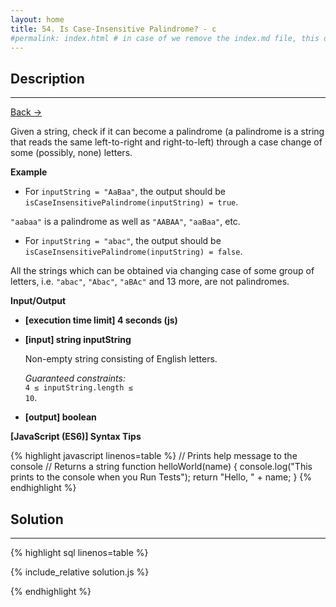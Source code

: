 ```yaml
---
layout: home
title: 54. Is Case-Insensitive Palindrome? - c
#permalink: index.html # in case of we remove the index.md file, this doc will be the index page
---
```


<div class="row">
<div class="columnStmt" markdown="1">

## Description

---

[Back -> ](../README.md)

Given a string, check if it can become a palindrome (a palindrome is a string that reads the same left-to-right and right-to-left) through a case change of some (possibly, none) letters.

**Example**

- For <code>inputString = "AaBaa"</code>, the output should be
  <code>isCaseInsensitivePalindrome(inputString) = true</code>.

<code>"aabaa"</code> is a palindrome as well as <code>"AABAA"</code>, <code>"aaBaa"</code>, etc.

- For <code>inputString = "abac"</code>, the output should be
  <code>isCaseInsensitivePalindrome(inputString) = false</code>.

All the strings which can be obtained via changing case of some group of letters, i.e. <code>"abac"</code>, <code>"Abac"</code>, <code>"aBAc"</code> and 13 more, are not palindromes.

**Input/Output**

- **[execution time limit] 4 seconds (js)**

- **[input] string inputString**

  Non-empty string consisting of English letters.<br>

  _Guaranteed constraints:_<br>
  <code>4 ≤ inputString.length ≤ 10</code>.

- **[output] boolean**

**[JavaScript (ES6)] Syntax Tips**

{% highlight javascript linenos=table %}
// Prints help message to the console
// Returns a string
function helloWorld(name) {
console.log("This prints to the console when you Run Tests");
return "Hello, " + name;
}
{% endhighlight %}

</div>
<div class="columnSol" markdown="1">

## Solution

---

{% highlight sql linenos=table %}

{% include_relative solution.js %}

{% endhighlight %}

</div>
</div>
